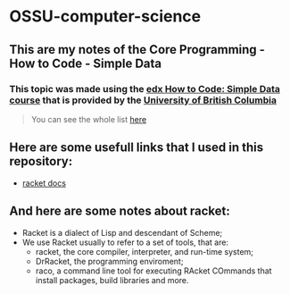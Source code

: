 # OSSU-computer-science

## This are my notes of the Core Programming - How to Code - Simple Data
### This topic was made using the [edx How to Code: Simple Data course](https://www.edx.org/course/how-code-simple-data-ubcx-htc1x) that is provided by the [University of British Columbia](https://www.edx.org/school/ubcx)


> You can see the whole list [here](https://github.com/ossu/computer-science)

## Here are some usefull links that I used in this repository:
* [racket docs](https://docs.racket-lang.org/reference/index.html)

## And here are some notes about racket:

* Racket is a dialect of Lisp and descendant of Scheme;
* We use Racket usually to refer to a set of tools, that are:
    * racket, the core compiler, interpreter, and run-time system;
    * DrRacket, the programming enviroment;
    * raco, a command line tool for executing RAcket COmmands that install packages, build libraries and more.